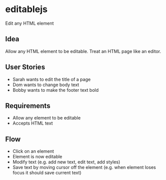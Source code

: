 # editablejs
Edit any HTML element

## Idea
Allow any HTML element to be editable.  Treat an HTML page like an editor.

## User Stories
- Sarah wants to edit the title of a page 
- Dom wants to change body text 
- Bobby wants to make the footer text bold 

## Requirements
- Allow any element to be editable
- Accepts HTML text

## Flow
- Click on an element
- Element is now editable
- Modify text (e.g. add new text, edit text, add styles)
- Save text by moving cursor off the element (e.g. when element loses focus it should save current text)
